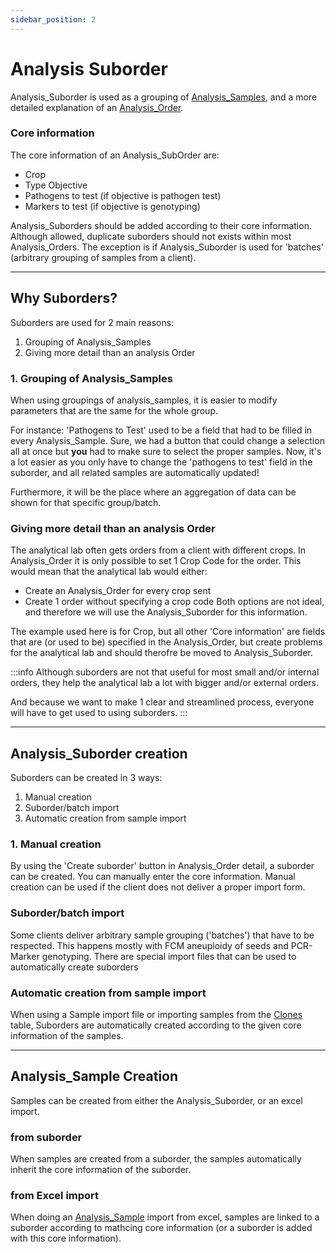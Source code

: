 ```yaml
---
sidebar_position: 2
---
```


# Analysis Suborder
Analysis_Suborder is used as a grouping of [Analysis_Samples](Analysis_Sample.md), and a more detailed explanation of an [Analysis_Order](Analysis_Order.md).

### Core information
The core information of an Analysis_SubOrder are:
- Crop
- Type Objective
- Pathogens to test (if objective is pathogen test)
- Markers to test (if objective is genotyping)

Analysis_Suborders should be added according to their core information. Although allowed, duplicate suborders should not exists within most Analysis_Orders. The exception is if Analysis_Suborder is used for 'batches' (arbitrary grouping of samples from a client).

---

## Why Suborders?
Suborders are used for 2 main reasons:
1. Grouping of Analysis_Samples
2. Giving more detail than an analysis Order

### 1. Grouping of Analysis_Samples
When using groupings of analysis_samples, it is easier to modify parameters that are the same for the whole group.

For instance: 'Pathogens to Test' used to be a field that had to be filled in every Analysis_Sample. Sure, we had a button that could change a selection all at once but **you** had to make sure to select the proper samples. Now, it's a lot easier as you only have to change the 'pathogens to test' field in the suborder, and all related samples are automatically updated!

Furthermore, it will be the place where an aggregation of data can be shown for that specific group/batch.

###  Giving more detail than an analysis Order
The analytical lab often gets orders from a client with different crops. In Analysis_Order it is only possible to set 1 Crop Code for the order. This would mean that the analytical lab would either:
- Create an Analysis_Order for every crop sent
- Create 1 order without specifying a crop code
Both options are not ideal, and therefore we will use the Analysis_Suborder for this information. 

The example used here is for Crop, but all other 'Core information' are fields that are (or used to be) specified in the Analysis_Order, but create problems for the analytical lab and should therofre be moved to Analysis_Suborder.

:::info
Although suborders are not that useful for most small and/or internal orders, they help the analytical lab a lot with bigger and/or external orders. 

And because we want to make 1 clear and streamlined process, everyone will have to get used to using suborders.
:::

---

## Analysis_Suborder creation
Suborders can be created in 3 ways:
1. Manual creation
2. Suborder/batch import
3. Automatic creation from sample import

### 1. Manual creation
By using the 'Create suborder' button in Analysis_Order detail, a suborder can be created. You can manually enter the core information. Manual creation can be used if the client does not deliver a proper import form.

### Suborder/batch import
Some clients deliver arbitrary sample grouping ('batches') that have to be respected. This happens mostly with FCM aneuploidy of seeds and PCR-Marker genotyping. There are special import files that can be used to automatically create suborders

### Automatic creation from sample import
When using a Sample import file or importing samples from the [Clones](../Plants/Clones.md) table, Suborders are automatically created according to the given core information of the samples.


---

## Analysis_Sample Creation
Samples can be created from either the Analysis_Suborder, or an excel import. 

### from suborder
When samples are created from a suborder, the samples automatically inherit the core information of the suborder.

### from Excel import
When doing an [Analysis_Sample](Analysis_Sample.md) import from excel, samples are linked to a suborder according to mathcing core information (or a suborder is added with this core information).
 